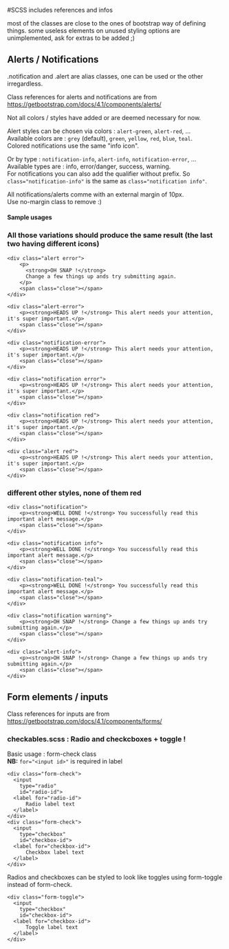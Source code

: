 #SCSS includes references and infos

most of the classes are close to the ones of bootstrap way of defining things.
some useless elements on unused styling options are unimplemented, ask for extras to be added ;)

## Alerts / Notifications

.notification and .alert are alias classes, one can be used or the other irregardless.

Class references for alerts and notifications are from <https://getbootstrap.com/docs/4.1/components/alerts/>

Not all colors / styles have added or are deemed necessary for now.

Alert styles can be chosen via colors : `alert-green`, `alert-red`, ...\
Available colors are : `grey` (default), `green`, `yellow`, `red`, `blue`, `teal`.\
Colored notifications use the same "info icon".

Or by type : `notification-info`, `alert-info`, `notification-error`, ...\
Available types are : info, error/danger, success, warning. \
For notifications you can also add the qualifier without prefix.
So `class="notification-info"` is the same as `class="notification info"`.

All notifications/alerts comme with an external margin of 10px. \
Use no-margin class to remove :)

#### Sample usages

### All those variations should produce the same result (the last two having different icons)
```
<div class="alert error">
    <p>
      <strong>OH SNAP !</strong>
      Change a few things up ands try submitting again.
    </p>
    <span class="close"></span>
</div>

<div class="alert-error">
    <p><strong>HEADS UP !</strong> This alert needs your attention, it's super important.</p>
    <span class="close"></span>
</div>

<div class="notification-error">
    <p><strong>HEADS UP !</strong> This alert needs your attention, it's super important.</p>
    <span class="close"></span>
</div>

<div class="notification error">
    <p><strong>HEADS UP !</strong> This alert needs your attention, it's super important.</p>
    <span class="close"></span>
</div>

<div class="notification red">
    <p><strong>HEADS UP !</strong> This alert needs your attention, it's super important.</p>
    <span class="close"></span>
</div>

<div class="alert red">
    <p><strong>HEADS UP !</strong> This alert needs your attention, it's super important.</p>
    <span class="close"></span>
</div>
```
### different other styles, none of them red
```
<div class="notification">
    <p><strong>WELL DONE !</strong> You successfully read this important alert message.</p>
    <span class="close"></span>
</div>

<div class="notification info">
    <p><strong>WELL DONE !</strong> You successfully read this important alert message.</p>
    <span class="close"></span>
</div>

<div class="notification-teal">
    <p><strong>WELL DONE !</strong> You successfully read this important alert message.</p>
    <span class="close"></span>
</div>

<div class="notification warning">
    <p><strong>OH SNAP !</strong> Change a few things up ands try submitting again.</p>
    <span class="close"></span>
</div>

<div class="alert-info">
    <p><strong>OH SNAP !</strong> Change a few things up ands try submitting again.</p>
    <span class="close"></span>
</div>
```

## Form elements / inputs
Class references for inputs are from <https://getbootstrap.com/docs/4.1/components/forms/>

### checkables.scss : Radio and checkcboxes + toggle !

Basic usage : form-check class \
**NB:** `for="<input id>"` is required in label
```
<div class="form-check">
  <input
    type="radio"
    id="radio-id">
  <label for="radio-id">
      Radio label text
  </label>
</div>
<div class="form-check">
  <input
    type="checkbox"
    id="checkbox-id">
  <label for="checkbox-id">
      Checkbox label text
  </label>
</div>
```
Radios and checkboxes can be styled to look like toggles using form-toggle instead of form-check.
```
<div class="form-toggle">
  <input
    type="checkbox"
    id="checkbox-id">
  <label for="checkbox-id">
      Toggle label text
  </label>
</div>
```
